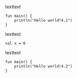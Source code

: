 texttext
```run-kotlin
fun main() {
    println("Hello world!4.1")
}
```

texttext
```kek
val x = 0
```
texttext
```run-kotlin
fun main() {
    println("Hello world!4.2")
}
```